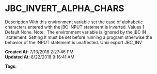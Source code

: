 # JBC_INVERT_ALPHA_CHARS

Description With this environment variable set the case of alphabetic characters entered with the jBC INPUT statement is inverted. Values 1 Default None. Note:  The environment variable is ignored by the jBC IN  statement. Setting It must be set before running a program otherwise the behavior of the INPUT statement is unaffected. Unix export JBC_INV  

**Created At:** 7/13/2018 2:27:46 PM  
**Updated At:** 8/22/2018 9:16:41 AM  

**Tags:**
<badge text='environment variables' vertical='middle' />
